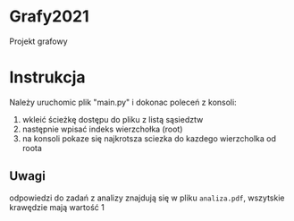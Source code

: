 # Grafy2021
Projekt grafowy 

# Instrukcja
Należy uruchomic plik "main.py" i dokonac poleceń z konsoli:
1. wkleić ścieżkę dostępu do pliku z listą sąsiedztw
2. następnie wpisać indeks wierzchołka (root)
3. na konsoli pokaze się najkrotsza sciezka do kazdego wierzcholka od roota

## Uwagi
odpowiedzi do zadań z analizy znajdują się w pliku `analiza.pdf`,
wszytskie krawędzie mają wartość 1


